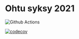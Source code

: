 # Ohtu syksy 2021

![Github Actions](https://github.com/vilkiida/ohtu-2021-viikko1/workflows/CI/badge.svg)

[![codecov](https://codecov.io/gh/vilkiida/ohtu-2021-viikko1/branch/main/graph/badge.svg?token=5YCRHF7ZU7)](https://codecov.io/gh/vilkiida/ohtu-2021-viikko1)
